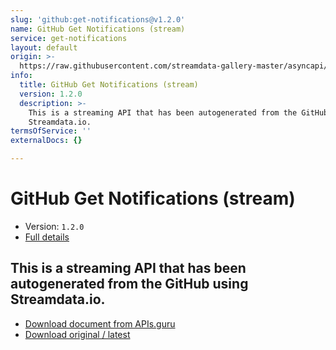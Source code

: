 ```yaml
---
slug: 'github:get-notifications@v1.2.0'
name: GitHub Get Notifications (stream)
service: get-notifications
layout: default
origin: >-
  https://raw.githubusercontent.com/streamdata-gallery-master/asyncapi/master/_listings/github/github-get-notifications-stream-async.md
info:
  title: GitHub Get Notifications (stream)
  version: 1.2.0
  description: >-
    This is a streaming API that has been autogenerated from the GitHub using
    Streamdata.io.
termsOfService: ''
externalDocs: {}

---
```

# GitHub Get Notifications (stream)

* Version: `1.2.0`
* [Full details](../html/github:get-notifications@v1.2.0.html)




## This is a streaming API that has been autogenerated from the GitHub using Streamdata.io.



* [Download document from APIs.guru](https://raw.githubusercontent.com/APIs-guru/asyncapi-directory/master/docs/APIs/github%3Aget-notifications%40v1.2.0.yaml)
* [Download original / latest](https://raw.githubusercontent.com/streamdata-gallery-master/asyncapi/master/_listings/github/github-get-notifications-stream-async.md)

<script type="application/ld+json">
{
  "@context": "http://schema.org/",
  "@type": "WebAPI",
  "description": "This is a streaming API that has been autogenerated from the GitHub using Streamdata.io.",
  "documentation": "",

  "name": "GitHub Get Notifications (stream)"
}
</script>
